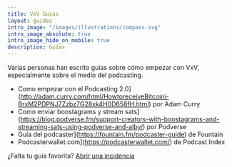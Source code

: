 ```yaml
---
title: VxV Guías
layout: guides
intro_image: "/images/illustrations/compass.svg"
intro_image_absolute: true
intro_image_hide_on_mobile: true
description: Guías
---
```


Varias personas han escrito guías sobre cómo empezar con VxV, especialmente
sobre el medio del podcasting.

- Como empezar con el Podcasting 2.0](http://adam.curry.com/html/HowtoreceiveBitcoini-BrxM2PDPNJ7Zzbz7G28xk4H0D658fH.html) por Adam Curry
- Como enviar boostagrams y stream sats](https://blog.podverse.fm/support-creators-with-boostagrams-and-streaming-sats-using-podverse-and-alby/) por Podverse
- Guía del podcaster](https://fountain.fm/podcaster-guide) de Fountain
- Podcasterwallet.com](https://podcasterwallet.com/) de Podcast Index

¿Falta tu guía favorita? [Abrir una incidencia](https://github.com/SuperAtic/VxV.21.world/issues)